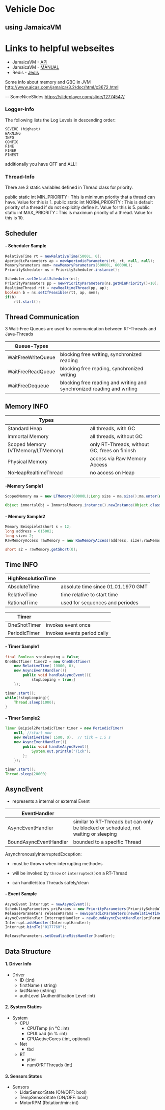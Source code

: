 # Vehicle Doc
## using JamaicaVM

# Links to helpful webseites

* JamaicaVM - [API](http://www.aicas.com/jamaica/8.2/doc/jamaica_api/index.html)
* JamaicaVM - [MANUAL](https://www.aicas.com/cms/sites/default/files/JamaicaVM-8.2-manual-web.pdf)
* Redis - [Jedis](https://www.javadoc.io/doc/redis.clients/jedis/3.1.0-m1)

Some info about memory and GBC in JVM
http://www.aicas.com/jamaica/3.2/doc/html/x3672.html

-- SomeNiceSlides
https://slideplayer.com/slide/12774547/



### Logger-Info


The following lists the Log Levels in descending order:

    SEVERE (highest)
    WARNING
    INFO
    CONFIG
    FINE
    FINER
    FINEST

additionally you have OFF and ALL!


### Thread-Info

There are 3 static variables defined in Thread class for priority.

public static int MIN_PRIORITY		: 	This is minimum priority that a thread can have. Value for this is 1.
public static int NORM_PRIORITY		: 	This is default priority of a thread if do not explicitly define it. Value for this is 5.
public static int MAX_PRIORITY		: 	This is maximum priority of a thread. Value for this is 10.

## Scheduler

#### - Scheduler Sample

```java
RelativeTime rt = newRelativeTime(5000L, 0);
AperiodicParameters ap = newAperiodicParameters(rt, rt, null, null);
MemoryParameters mem= newMemoryParameters(60000L, 60000L);
PriorityScheduler ns = PriorityScheduler.instance();

Scheduler.setDefaultScheduler(ns);
PriorityParameters pp = newPriorityParameters(ns.getMinPriority()+10);
RealtimeThread rtt = newRealtimeThread(pp, ap);
boolean b = ns.setIfFeasible(rtt, ap, mem);
if(b)
    rtt.start();
```

## Thread Communication

3 Wait-Free Queues are used for communication between RT-Threads and Java-Threads

| Queue-Types        |                                                              |
| ------------------ | ------------------------------------------------------------ |
| WaitFreeWriteQueue | blocking free writing, synchronized reading                  |
| WaitFreeReadQueue  | blocking free reading, synchronized writing                  |
| WaitFreeDequeue    | blocking free reading and writing and synchronized reading and writing |



## Memory INFO

| Types                             |                                               |
| --------------------------------- | --------------------------------------------- |
| Standard Heap                     | all threads, with GC                          |
| Immortal Memory                   | all threads, without GC                       |
| Scoped Memory (VTMemory/LTMemory) | only RT-Threads, without GC, frees on fininsh |
| Physical Memory                   | access via Raw Memory Access                  |
| NoHeapRealtimeThread              | no access on Heap                             |

#### -Memory Sample1

```java
ScopedMemory ma = new LTMemory(60000L);Long size = ma.size();ma.enter(new Runnable(){public void run(){...}});

Object immortalObj = ImmortalMemory.instance().newInstance(Object.class);
```

#### - Memory Sample2

```java
Memory Beispiele2short s = 12;
long address = 015002;
long size= 2;
RawMemoryAccess rawMemory = new RawMemoryAccess(address, size);rawMemory.setShort(0, s);

short s2 = rawMemory.getShort(0);
```



## Time INFO

| HighResolutionTime |                                    |
| ------------------ | ---------------------------------- |
| AbsoluteTime       | absolute time since 01.01.1970 GMT |
| RelativeTime       | time relative to start time        |
| RationalTime       | used for sequences and periodes    |

| Timer         |                             |
| ------------- | --------------------------- |
| OneShotTimer  | invokes event once          |
| PeriodicTimer | invokes events periodically |

#### - Timer Sample1

```java
final Boolean stopLooping = false;
OneShotTimer timer2 = new OneShotTimer(
    new RelativeTime( 10000, 0), 
    new AsyncEventHandler(){
        public void handleAsyncEvent(){
            stopLooping = true;}
    });

timer.start();
while(!stopLooping){
    Thread.sleep(1000);
}
```

#### - Timer Sample2

```java
Timer Beipiel2PeriodicTimer timer = new PeriodicTimer(
    null, //start now
    new RelativeTime( 1500, 0),  // tick = 1.5 s
    new AsyncEventHandler(){
        public void handleAsyncEvent({
            System.out.println("Tick");
        };
	});
        
timer.start();
Thread.sleep(20000)
```



## AsyncEvent

- represents a internal or external Event

| EventHandler           |                                                              |
| ---------------------- | ------------------------------------------------------------ |
| AsyncEventHandler      | similar to RT-Threads but can only be blocked or scheduled, not waiting or sleeping |
| BoundAsyncEventHandler | bounded to a specific Thread                                 |

AsynchronouslyInterruptedException:

- must be thrown when interrupting methodes

- will be invoked by `throw` or `interrupted()`on a RT-Thread 

- can handle/stop Threads safely/clean

    

#### - Event Sample

```java
AsyncEvent Interrupt = newAsyncEvent();
SchedulingParameters priParams = new PriorityParameters(PriorityScheduler.instance().getMaxPriority());
ReleaseParameters releaseParams = newSporadicParameters(newRelativeTime(1,0));
AsyncEventHandler InterruptHandler = newBoundAsyncEventHandler(priParams, releaseParams, null, null, null, false, null);
Interrupt.addHandler(InterruptHandler);
Interrupt.bindTo("0177760");

ReleaseParameters.setDeadlineMissHandler(handler);
```



## Data Structure

#### 1. Driver Info
* Driver
  * ID                (:int)
  * firstName         (:string) 
  * lastName          (:string) 
  * authLevel         (Authentification Level :int) 

#### 2. System Statics
* System
  * CPU              
    * CPUTemp        (in °C :int)
    * CPULoad        (in  % :int)
    * CPUActiveCores (:int, optional)
  * Net
    * tbd
  * RT
    * jitter
    * numOfRTThreads (int)
#### 3. Sensors States
* Sensors
  * LidarSensorState (ON/OFF: bool)
  * TempSensorState  (ON/OFF: bool)
  * MotorRPM         (Rotation/min: int)
